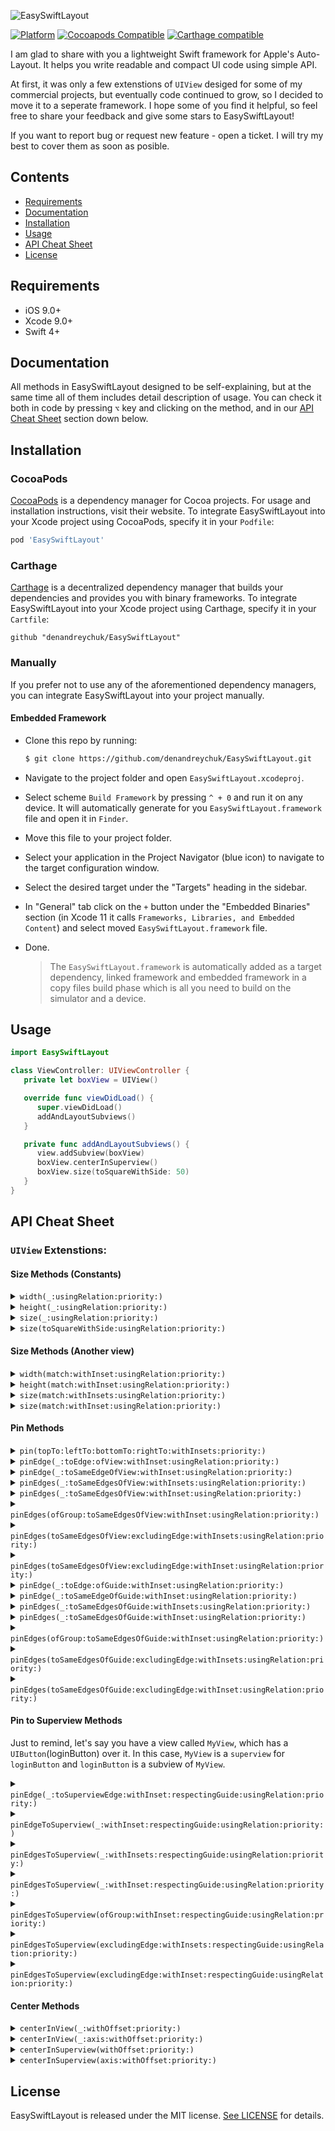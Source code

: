 


![EasySwiftLayout](https://github.com/denandreychuk/EasySwiftLayout/blob/master/Resources/Logo.png?raw=true)

[![Platform](https://img.shields.io/cocoapods/p/EasySwiftLayout.svg?color=yellow)](https://github.com/denandreychuk/EasySwiftLayout)
[![Cocoapods Compatible](https://img.shields.io/cocoapods/v/EasySwiftLayout.svg?color=yellow)](https://cocoapods.org/pods/EasySwiftLayout)
[![Carthage compatible](https://img.shields.io/badge/Carthage-compatible-4BC51D.svg?color=yellow)](https://github.com/Carthage/Carthage)

I am glad to share with you a lightweight Swift framework for Apple's Auto-Layout. It helps you write readable and compact UI code using simple API. 

At first, it was only a few extenstions of `UIView` desiged for some of my commercial projects, but eventually code continued to grow, so I decided to move it to a seperate framework. I hope some of you find it helpful, so feel free to share your feedback and give some stars to EasySwiftLayout!

If you want to report bug or request new feature - open a ticket. I will try my best to cover them as soon as posible.

## Contents

- [Requirements](#requirements)
- [Documentation](#documentation)
- [Installation](#installation)
- [Usage](#usage)
- [API Cheat Sheet](#api-cheat-sheet)
- [License](#license)

## Requirements

- iOS 9.0+
- Xcode 9.0+
- Swift 4+

## Documentation

All methods in EasySwiftLayout designed to be self-explaining, but at the same time all of them includes detail description of usage. You can check it both in code by pressing `⌥` key and clicking on the method, and in our [API Cheat Sheet](#api-cheat-sheet) section down below.

## Installation

### CocoaPods

[CocoaPods](https://cocoapods.org) is a dependency manager for Cocoa projects. For usage and installation instructions, visit their website. To integrate EasySwiftLayout into your Xcode project using CocoaPods, specify it in your `Podfile`:

```ruby
pod 'EasySwiftLayout'
```

### Carthage

[Carthage](https://github.com/Carthage/Carthage) is a decentralized dependency manager that builds your dependencies and provides you with binary frameworks. To integrate EasySwiftLayout into your Xcode project using Carthage, specify it in your `Cartfile`:

```ogdl
github "denandreychuk/EasySwiftLayout"
```

### Manually

If you prefer not to use any of the aforementioned dependency managers, you can integrate EasySwiftLayout into your project manually.

#### Embedded Framework

- Clone this repo by running:
  ```bash
  $ git clone https://github.com/denandreychuk/EasySwiftLayout.git
  ```
- Navigate to the project folder and open `EasySwiftLayout.xcodeproj`.
- Select scheme `Build Framework` by pressing `^ + 0` and run it on any device. It will automatically generate for you `EasySwiftLayout.framework` file and open it in `Finder`.
- Move this file to your project folder.
- Select your application in the Project Navigator (blue icon) to navigate to the target configuration window.
- Select the desired target under the "Targets" heading in the sidebar.
- In "General" tab click on the `+` button under the "Embedded Binaries" section (in Xcode 11 it calls `Frameworks, Libraries, and Embedded Content`) and select moved `EasySwiftLayout.framework` file.
- Done.

  > The `EasySwiftLayout.framework` is automatically added as a target dependency, linked framework and embedded framework in a copy files build phase which is all you need to build on the simulator and a device.

## Usage

```swift
import EasySwiftLayout

class ViewController: UIViewController {
   private let boxView = UIView()

   override func viewDidLoad() {
      super.viewDidLoad()
      addAndLayoutSubviews()
   }

   private func addAndLayoutSubviews() {
      view.addSubview(boxView)
      boxView.centerInSuperview()
      boxView.size(toSquareWithSide: 50)
   }
}
```

## API Cheat Sheet

### `UIView` Extenstions:

#### Size Methods (Constants)

<details>
<summary><code>width(_:usingRelation:priority:)</code></summary>
  
##### Summary

Sets the width of the view using the specified type of relation to the given size with the priority of the constraint.

##### Declaration

```swift
func width(_ width: CGFloat, usingRelation relation: NSLayoutConstraint.Relation = .equal, priority: UILayoutPriority = .required) -> Self
```

##### Discussion

- Constraints the width anchor using `NSLayoutConstraint`.

- To make Auto-Layout works properly, it automatically sets view
property `translatesAutoresizingMaskIntoConstraints` to `false`

##### Precondition

Pass size greater than zero, otherwise this method will have no effect.

##### Parameters

Parameter  | Type | Description
---------- | ---- |------------
width | `CGFloat` | The value to set this view width to.
relation | `NSLayoutConstraint.Relation` | The type of relationship for constraint.
priority | `UILayoutPriority` | The priority of the constraint.

##### Returns

`self`  with attribute  `@discardableResult`.

##### Declared In
[UIView + Size.swift](https://github.com/denandreychuk/EasySwiftLayout/blob/master/Source/UIView%20%2B%20Size.swift)

</details>

<details>
<summary><code>height(_:usingRelation:priority:)</code></summary>
  
##### Summary

Sets the height of the view using the specified type of relation to the given size with the priority of the constraint.

##### Declaration

```swift
func height(_ height: CGFloat, usingRelation relation: NSLayoutConstraint.Relation = .equal, priority: UILayoutPriority = .required) -> Self
```

##### Discussion

- Constraints the height anchor using `NSLayoutConstraint`.

- To make Auto-Layout works properly, it automatically sets view
property `translatesAutoresizingMaskIntoConstraints` to `false`

##### Precondition

Pass size greater than zero, otherwise this method will have no effect.

##### Parameters

Parameter  | Type | Description
---------- | ---- |------------
height | `CGFloat` | The value to set this view height to.
relation | `NSLayoutConstraint.Relation` | The type of relationship for constraint.
priority | `UILayoutPriority` | The priority of the constraint.

##### Returns

`self`  with attribute  `@discardableResult`.

##### Declared In
[UIView + Size.swift](https://github.com/denandreychuk/EasySwiftLayout/blob/master/Source/UIView%20%2B%20Size.swift)

</details>

<details>
<summary><code>size(_:usingRelation:priority:)</code></summary>
  
##### Summary

Sets the dimensions of the view using the specified type of relation to the given size with the priority of the constraint.

##### Declaration

```swift
func size(_ size: CGSize, usingRelation relation: NSLayoutConstraint.Relation = .equal, priority: UILayoutPriority = .required) -> Self
```

##### Discussion

- Constraints the height and width anchors using `NSLayoutConstraint`

- To make Auto-Layout works properly, it automatically sets view property `translatesAutoresizingMaskIntoConstraints` to `false`

##### Precondition

Pass size greater than zero, otherwise this method will have no effect.

##### Parameters

Parameter  | Type | Description
---------- | ---- |------------
size | `CGSize` | The size to set this view dimensions to.
relation | `NSLayoutConstraint.Relation` | The type of relationship for constraint.
priority | `UILayoutPriority` | The priority of the constraint.

##### Returns

`self`  with attribute  `@discardableResult`.

##### Declared In
[UIView + Size.swift](https://github.com/denandreychuk/EasySwiftLayout/blob/master/Source/UIView%20%2B%20Size.swift)

</details>

<details>
<summary><code>size(toSquareWithSide:usingRelation:priority:)</code></summary>
  
##### Summary

Sets the dimensions of the view to a square with the side using the specified type of relation to the given size with the priority of the constraint.

##### Declaration

```swift
func size(toSquareWithSide side: CGFloat, usingRelation relation: NSLayoutConstraint.Relation = .equal, priority: UILayoutPriority = .required) -> Self
```

##### Discussion

- Constraints width and height anchors using `NSLayoutConstraint` to match square size.

- To make Auto-Layout works properly, it automatically sets view property `translatesAutoresizingMaskIntoConstraints` to `false`

##### Precondition

Pass side greater than zero, otherwise this method will have no effect.

##### Parameters

Parameter  | Type | Description
---------- | ---- |------------
side | `CGFloat` | Square side to set this view dimensions to.
relation | `NSLayoutConstraint.Relation` | The type of relationship for constraint.
priority | `UILayoutPriority` | The priority of the constraint.

##### Returns

`self`  with attribute  `@discardableResult`.

##### Declared In
[UIView + Size.swift](https://github.com/denandreychuk/EasySwiftLayout/blob/master/Source/UIView%20%2B%20Size.swift)

</details>

#### Size Methods (Another view)

<details>
<summary><code>width(match:withInset:usingRelation:priority:)</code></summary>
  
##### Summary

Sets the width of the view using the specified type of relation to the width of another view with the inset and priority of the constraint.

##### Declaration

```swift
func width(match anotherView: UIView, withInset inset: CGFloat = .zero, usingRelation relation: NSLayoutConstraint.Relation = .equal, priority: UILayoutPriority = .required) -> Self
```

##### Discussion

- Constraints width and height anchors using `NSLayoutConstraint` to match square size.

- To make Auto-Layout works properly, it automatically sets view property `translatesAutoresizingMaskIntoConstraints` to `false`

##### Parameters

Parameter  | Type | Description
---------- | ---- |------------
anotherView | `UIView` | Another view to set this view width to.
inset | `CGFloat` | The value to inset (or shrunk) the width. Negative value cause the width to be outset (or expanded).
relation | `NSLayoutConstraint.Relation` | The type of relationship for constraint.
priority | `UILayoutPriority` | The priority of the constraint.

##### Returns

`self`  with attribute  `@discardableResult`.

##### Declared In
[UIView + Size.swift](https://github.com/denandreychuk/EasySwiftLayout/blob/master/Source/UIView%20%2B%20Size.swift)

</details>

<details>
<summary><code>height(match:withInset:usingRelation:priority:)</code></summary>
  
##### Summary

Sets the height of the view using the specified type of relation to the height of another view with the inset and priority of the constraint.

##### Declaration

```swift
func height(match anotherView: UIView, withInset inset: CGFloat = .zero, usingRelation relation: NSLayoutConstraint.Relation = .equal, priority: UILayoutPriority = .required) -> Self
```

##### Discussion

- Constraints width and height anchors using `NSLayoutConstraint` to match square size.

- To make Auto-Layout works properly, it automatically sets view property `translatesAutoresizingMaskIntoConstraints` to `false`

##### Parameters

Parameter  | Type | Description
---------- | ---- |------------
anotherView | `UIView` | Another view to set this view height to.
inset | `CGFloat` | The value to inset (or shrunk) the height. Negative value cause the height to be outset (or expanded).
relation | `NSLayoutConstraint.Relation` | The type of relationship for constraint.
priority | `UILayoutPriority` | The priority of the constraint.

##### Returns

`self`  with attribute  `@discardableResult`.

##### Declared In
[UIView + Size.swift](https://github.com/denandreychuk/EasySwiftLayout/blob/master/Source/UIView%20%2B%20Size.swift)

</details>

<details>
<summary><code>size(match:withInsets:usingRelation:priority:)</code></summary>
  
##### Summary

Sets the size of the view using the specified type of relation to the size of another view with the insets and priority of the constraints.

##### Declaration

```swift
func size(match anotherView: UIView, withInsets insets: ESLSizeInsets = .zero, usingRelation relation: NSLayoutConstraint.Relation = .equal, priority: UILayoutPriority = .required) -> Self
```

##### Discussion

- Constraints width and height anchors using `NSLayoutConstraint` to match square size.

- To make Auto-Layout works properly, it automatically sets view property `translatesAutoresizingMaskIntoConstraints` to `false`

##### Parameters

Parameter  | Type | Description
---------- | ---- |------------
anotherView | `UIView` | Another view to set this view height to.
insets | `ESLSizeInsets` | The values to inset (or shrunk) the size. Negative values cause the size to be outset (or expanded).
relation | `NSLayoutConstraint.Relation` | The type of relationship for constraint.
priority | `UILayoutPriority` | The priority of the constraint.

##### Returns

`self`  with attribute  `@discardableResult`.

##### Declared In
[UIView + Size.swift](https://github.com/denandreychuk/EasySwiftLayout/blob/master/Source/UIView%20%2B%20Size.swift)

</details>

<details>
<summary><code>size(match:withInset:usingRelation:priority:)</code></summary>
  
##### Summary

Sets the size of the view using the specified type of relation to the size of another view with the insets and priority of the constraints.

##### Declaration

```swift
func size(match anotherView: UIView, withInset inset: CGFloat = .zero, usingRelation relation: NSLayoutConstraint.Relation = .equal, priority: UILayoutPriority = .required) -> Self
```

##### Discussion

- Constraints width and height anchors using `NSLayoutConstraint` to match square size.

- To make Auto-Layout works properly, it automatically sets view property `translatesAutoresizingMaskIntoConstraints` to `false`

##### Parameters

Parameter  | Type | Description
---------- | ---- |------------
anotherView | `UIView` | Another view to set this view height to.
inset | `CGFloat` | The value to inset (or shrunk) the size. Negative value cause the size to be outset (or expanded).
relation | `NSLayoutConstraint.Relation` | The type of relationship for constraint.
priority | `UILayoutPriority` | The priority of the constraint.

##### Returns

`self`  with attribute  `@discardableResult`.

##### Declared In
[UIView + Size.swift](https://github.com/denandreychuk/EasySwiftLayout/blob/master/Source/UIView%20%2B%20Size.swift)

</details>

#### Pin Methods

<details>
<summary><code>pin(topTo:leftTo:bottomTo:rightTo:withInsets:priority:)</code></summary>
  
##### Summary

Pins the edges to the given NSLayoutAxisAnchors with the insets and priority of the constraints.

##### Declaration

```swift
func pin(topTo top: NSLayoutYAxisAnchor? = nil, leftTo left: NSLayoutXAxisAnchor? = nil, bottomTo bottom: NSLayoutYAxisAnchor? = nil, rightTo right: NSLayoutXAxisAnchor? = nil, withInsets insets: UIEdgeInsets = .zero, priority: UILayoutPriority = .required) -> Self
```

##### Discussion

- Compact version of default Swift layout. Allows you to pin edges to specific `NSLayoutAxisAnchor`.

- To make Auto-Layout works properly, it automatically sets view’s property  `translatesAutoresizingMaskIntoConstraints`  to  `false`

##### Precondition

You should pass at least one anchor, otherwise this method will have no effect.

##### Parameters

Parameter  | Type | Description
---------- | ---- |------------
top  | `NSLayoutYAxisAnchor` | The anchor to pin top to.
left  | `NSLayoutXAxisAnchor` | The anchor to pin left to.
bottom | `NSLayoutYAxisAnchor` | The anchor to pin bottom to.
right | `NSLayoutXAxisAnchor` | The anchor to pin right to.
insets | `UIEdgeInsets` | The insets between the edges.
priority | `UILayoutPriority` | The priority of the constraints.

##### Returns

`self`  with attribute  `@discardableResult`.

##### Declared In

[UIView + Pin.swift](https://github.com/denandreychuk/EasySwiftLayout/blob/master/Source/UIView%20%2B%20Pin.swift)

</details>

<details>
<summary><code>pinEdge(_:toEdge:ofView:withInset:usingRelation:priority:)</code></summary>
  
##### Summary

Pins the edge of the view using the specified type of relation to the given edge of another view with the inset and priority of the constraint.

##### Declaration

```swift
func pinEdge(_ edge: ESLEdge, toEdge pinningEdge: ESLEdge, ofView anotherView: UIView, withInset inset: CGFloat = .zero, usingRelation relation: NSLayoutConstraint.Relation = .equal, priority: UILayoutPriority = .required) -> Self
```

##### Discussion

- Consider, accordingly to [Apple's documentation](https://apple.co/2PFH9f2), you cannot pin edges with different axis, otherwise it will throw fatal error.

- To make Auto-Layout works properly, it automatically sets view’s property `translatesAutoresizingMaskIntoConstraints` to `false`.

##### Precondition

- Another view must be in the same view hierarchy as this view.

- Pin edges with same axis or method will throw fatal error.

##### Parameters

Parameter  | Type | Description
---------- | ---- |------------
edge  | `ESLEdge` | The edge of this view to pin.
pinningEdge  | `ESLEdge` | The edge of another view to pin to.
anotherView | `NSLayoutYAxisAnchor` | Another view to pin to.
inset | `CGFloat` | The inset between the edge of this view and the edge of another view.
relation | `NSLayoutConstraint.Relation` | The type of relationship for the constraint.
priority | `UILayoutPriority` | The priority of the constraint.

##### Returns

`self`  with attribute  `@discardableResult`.

##### Declared In
[UIView + Pin.swift](https://github.com/denandreychuk/EasySwiftLayout/blob/master/Source/UIView%20%2B%20Pin.swift)

</details>

<details>
<summary><code>pinEdge(_:toSameEdgeOfView:withInset:usingRelation:priority:)</code></summary>
  
##### Summary

Pins the given edge of the view using the specified type of relation to the corresponding margin of another view with the inset and priority of the constraint.

##### Declaration

```swift
func pinEdge(_ edge: ESLEdge, toSameEdgeOfView anotherView: UIView, withInset inset: CGFloat = .zero, usingRelation relation: NSLayoutConstraint.Relation = .equal, priority: UILayoutPriority = .required) -> Self
```

##### Discussion

To make Auto-Layout works properly, it automatically sets view’s property `translatesAutoresizingMaskIntoConstraints` to `false`.

##### Precondition

Another view must be in the same view hierarchy as this view.

##### Parameters

Parameter  | Type | Description
---------- | ---- |------------
edge  | `ESLEdge` | The edge of this view to pin.
anotherView | `NSLayoutYAxisAnchor` | Another view to pin to.
inset | `CGFloat` | The inset beetween the edge of this view and the corresponding edge of another view.
relation | `NSLayoutConstraint.Relation` | The type of relationship for the constraint.
priority | `UILayoutPriority` | The priority of the constraint.

##### Returns

`self`  with attribute  `@discardableResult`.

##### Declared In
[UIView + Pin.swift](https://github.com/denandreychuk/EasySwiftLayout/blob/master/Source/UIView%20%2B%20Pin.swift)

</details>

<details>
<summary><code>pinEdges(_:toSameEdgesOfView:withInsets:usingRelation:priority:)</code></summary>
  
##### Summary

Pins the given edges of the view using the specified type of relation to the corresponding margins of another view with the insets and priority of the constraints.

##### Declaration

```swift
func pinEdges(_ edges: [ESLEdge] = ESLEdge.all, toSameEdgesOfView anotherView: UIView, withInsets insets: UIEdgeInsets = .zero, usingRelation relation: NSLayoutConstraint.Relation = .equal, priority: UILayoutPriority = .required) -> Self
```

##### Discussion

- If you need to customize the insets based on the edge, use `pinEdges(_:toSameEdgesOfView:withInset:usingRelation:priority:)`.

- To make Auto-Layout works properly, it automatically sets view property `translatesAutoresizingMaskIntoConstraints` to `false`.

##### Precondition

Another view must be in the same view hierarchy as this view.

##### Parameters

Parameter  | Type | Description
---------- | ---- |------------
edges  | `[ESLEdge]` | The edges of this view to pin.
anotherView | `NSLayoutYAxisAnchor` | Another view to pin to.
insets | `UIEdgeInsets` | The insets beetween the edges of this view and corresponding edges of another view.
relation | `NSLayoutConstraint.Relation` | The type of relationship for the constraints.
priority | `UILayoutPriority` | The priority of the constraint.

##### Returns

`self`  with attribute  `@discardableResult`.

##### Declared In
[UIView + Pin.swift](https://github.com/denandreychuk/EasySwiftLayout/blob/master/Source/UIView%20%2B%20Pin.swift)

</details>

<details>
<summary><code>pinEdges(_:toSameEdgesOfView:withInset:usingRelation:priority:)</code></summary>
  
##### Summary

Pins the given edges of the view using the specified type of relation to the corresponding margins of another view with the equal insets and priority of the constraints.

##### Declaration

```swift
func pinEdges(_ edges: [ESLEdge] = ESLEdge.all, toSameEdgesOfView anotherView: UIView, withInset inset: CGFloat, usingRelation relation: NSLayoutConstraint.Relation = .equal, priority: UILayoutPriority = .required) -> Self
```

##### Discussion

- If you don’t need to customize the insets based on the edge, use `pinEdges(_:toSameEdgesOfView:withInsets:usingRelation:priority:)`.

- To make Auto-Layout works properly, it automatically sets view property `translatesAutoresizingMaskIntoConstraints` to `false`.

##### Precondition

Another view must be in the same view hierarchy as this view.

##### Parameters

Parameter  | Type | Description
---------- | ---- |------------
edges  | `[ESLEdge]` | The edges of this view to pin.
anotherView | `NSLayoutYAxisAnchor` | Another view to pin to.
insets | `CGFloat` | The inset beetween the edges of this view and corresponding edges of another view.
relation | `NSLayoutConstraint.Relation` | The type of relationship for the constraints.
priority | `UILayoutPriority` | The priority of the constraint.

##### Returns

`self`  with attribute  `@discardableResult`.

##### Declared In
[UIView + Pin.swift](https://github.com/denandreychuk/EasySwiftLayout/blob/master/Source/UIView%20%2B%20Pin.swift)

</details>

<details>
<summary><code>pinEdges(ofGroup:toSameEdgesOfView:withInset:usingRelation:priority:)</code></summary>
  
##### Summary

Pins edges of the view of the given group using the specified type of relation to the corresponding margins of another view with the equal insets and priority of the constraints.

##### Declaration

```swift
func pinEdges(ofGroup edgeGroup: ESLEdgeGroup, toSameEdgesOfView anotherView: UIView, withInset inset: CGFloat, usingRelation relation: NSLayoutConstraint.Relation = .equal, priority: UILayoutPriority = .required) -> Self
```

##### Discussion

To make Auto-Layout works properly, it automatically sets view property `translatesAutoresizingMaskIntoConstraints` to `false`.

##### Precondition

Another view must be in the same view hierarchy as this view.

##### Parameters

Parameter  | Type | Description
---------- | ---- |------------
edgeGroup  | `ESLEdgeGroup` | The group of edges of this view to pin to.
anotherView | `NSLayoutYAxisAnchor` | Another view to pin to.
insets | `CGFloat` | The inset beetween the edges of this view and corresponding edges of another view.
relation | `NSLayoutConstraint.Relation` | The type of relationship for the constraints.
priority | `UILayoutPriority` | The priority of the constraint.

##### Returns

`self`  with attribute  `@discardableResult`.

##### Declared In
[UIView + Pin.swift](https://github.com/denandreychuk/EasySwiftLayout/blob/master/Source/UIView%20%2B%20Pin.swift)

</details>

<details>
<summary><code>pinEdges(toSameEdgesOfView:excludingEdge:withInsets:usingRelation:priority:)</code></summary>
  
##### Summary

Pins the edges of the view using the specified type of relation to the corresponding margins of another view with the insets and priority of the constraints, excluding one edge

##### Declaration

```swift
func pinEdges(toSameEdgesOfView anotherView: UIView, excludingEdge excludedEdge: ESLEdge, withInsets insets: UIEdgeInsets = .zero, usingRelation relation: NSLayoutConstraint.Relation = .equal, priority: UILayoutPriority = .required) -> Self
```

##### Discussion

- If you don’t need to customize the insets based on the edge, use `pinEdges(toSameEdgesOfView:excludingEdge:withInset:usingRelation:priority:)`.
- 
- To make Auto-Layout works properly, it automatically sets view property `translatesAutoresizingMaskIntoConstraints` to `false`.

##### Precondition

Another view must be in the same view hierarchy as this view.

##### Parameters

Parameter  | Type | Description
---------- | ---- |------------
anotherView | `NSLayoutYAxisAnchor` | Another view to pin to.
excludedEdge | `ESLEdge` | The edge to be ingored and not pinned.
insets | `UIEdgeInsets` | The insets beetween the edges of this view and corresponding edges of another view.
relation | `NSLayoutConstraint.Relation` | The type of relationship for the constraints.
priority | `UILayoutPriority` | The priority of the constraint.

##### Returns

`self`  with attribute  `@discardableResult`.

##### Declared In
[UIView + Pin.swift](https://github.com/denandreychuk/EasySwiftLayout/blob/master/Source/UIView%20%2B%20Pin.swift)

</details>

<details>
<summary><code>pinEdges(toSameEdgesOfView:excludingEdge:withInset:usingRelation:priority:)</code></summary>
  
##### Summary

Pins the edges of the view using the specified type of relation to the corresponding margins of another view with the equal inset and priority of the constraints, excluding one edge.

##### Declaration

```swift
func pinEdges(toSameEdgesOfView anotherView: UIView, excludingEdge excludedEdge: ESLEdge, withInset inset: CGFloat, usingRelation relation: NSLayoutConstraint.Relation = .equal, priority: UILayoutPriority = .required) -> Self
```

##### Discussion

- If you need to customize the insets based on the edge, use `pinEdges(toSameEdgesOfView:excludingEdge:withInsets:usingRelation:priority:)`.
- 
- To make Auto-Layout works properly, it automatically sets view property `translatesAutoresizingMaskIntoConstraints` to `false`.

##### Precondition

Another view must be in the same view hierarchy as this view.

##### Parameters

Parameter  | Type | Description
---------- | ---- |------------
anotherView | `NSLayoutYAxisAnchor` | Another view to pin to.
excludedEdge | `ESLEdge` | The edge to be ingored and not pinned.
inset | `CGFloat` | The inset beetween the edges of this view and corresponding edges of another view.
relation | `NSLayoutConstraint.Relation` | The type of relationship for the constraints.
priority | `UILayoutPriority` | The priority of the constraint.

##### Returns

`self`  with attribute  `@discardableResult`.

##### Declared In
[UIView + Pin.swift](https://github.com/denandreychuk/EasySwiftLayout/blob/master/Source/UIView%20%2B%20Pin.swift)

</details>

<details>
<summary><code>pinEdge(_:toEdge:ofGuide:withInset:usingRelation:priority:)</code></summary>
  
##### Summary

Pins the edge of the view using the specified type of relation to the given edge of guide with the inset and priority of the constraint.

##### Declaration

```swift
func pinEdge(_ edge: ESLEdge, toEdge pinningEdge: ESLEdge, ofGuide guide: ESLGuide, withInset inset: CGFloat = .zero, usingRelation relation: NSLayoutConstraint.Relation = .equal, priority: UILayoutPriority = .required) -> Self
```

##### Discussion

- Consider, accordingly to [Apple's documentation](https://apple.co/2PFH9f2), you cannot pin edges with different axis, otherwise it will throw fatal error.

- To make Auto-Layout works properly, it automatically sets view’s property `translatesAutoresizingMaskIntoConstraints` to `false`.

##### Precondition

Pin edges with same axis or method will throw fatal error.

##### Parameters

Parameter  | Type | Description
---------- | ---- |------------
edge  | `ESLEdge` | The edge of this view to pin.
pinningEdge  | `ESLEdge` | The edge of another view to pin to.
guide | `ESLGuide` | The guide to pin to..
inset | `CGFloat` | The inset between the edge of this view and the edge of another view.
relation | `NSLayoutConstraint.Relation` | The type of relationship for the constraint.
priority | `UILayoutPriority` | The priority of the constraint.

##### Returns

`self`  with attribute  `@discardableResult`.

##### Declared In
[UIView + Pin.swift](https://github.com/denandreychuk/EasySwiftLayout/blob/master/Source/UIView%20%2B%20Pin.swift)

</details>

<details>
<summary><code>pinEdge(_:toSameEdgeOfGuide:withInset:usingRelation:priority:)</code></summary>
  
##### Summary

Pins the given edge of the view using the specified type of relation to the corresponding margin of guide with the inset and priority of the constraint.

##### Declaration

```swift
func pinEdge(_ edge: ESLEdge, toSameEdgeOfGuide guide: ESLGuide, withInset inset: CGFloat = .zero, usingRelation relation: NSLayoutConstraint.Relation = .equal, priority: UILayoutPriority = .required) -> Self
```

##### Discussion

To make Auto-Layout works properly, it automatically sets view’s property `translatesAutoresizingMaskIntoConstraints` to `false`.

##### Parameters

Parameter  | Type | Description
---------- | ---- |------------
edge  | `ESLEdge` | The edge of this view to pin.
guide | `ESLGuide` | The guide to pin to.
inset | `CGFloat` | The inset beetween the edge of this view and the corresponding edge of another view.
relation | `NSLayoutConstraint.Relation` | The type of relationship for the constraint.
priority | `UILayoutPriority` | The priority of the constraint.

##### Returns

`self`  with attribute  `@discardableResult`.

##### Declared In
[UIView + Pin.swift](https://github.com/denandreychuk/EasySwiftLayout/blob/master/Source/UIView%20%2B%20Pin.swift)

</details>

<details>
<summary><code>pinEdges(_:toSameEdgesOfGuide:withInsets:usingRelation:priority:)</code></summary>
  
##### Summary

Pins the given edges of the view using the specified type of relation to the corresponding margins of guide with the insets and priority of the constraints.

##### Declaration

```swift
func pinEdges(_ edges: [ESLEdge] = ESLEdge.all, toSameEdgesOfGuide guide: ESLGuide, withInsets insets: UIEdgeInsets = .zero, usingRelation relation: NSLayoutConstraint.Relation = .equal, priority: UILayoutPriority = .required) -> Self
```

##### Discussion

- If you need to customize the insets based on the edge, use `pinEdges(_:toSameEdgesOfGuide:withInset:usingRelation:priority:)`.

- To make Auto-Layout works properly, it automatically sets view property `translatesAutoresizingMaskIntoConstraints` to `false`.

##### Parameters

Parameter  | Type | Description
---------- | ---- |------------
edges  | `[ESLEdge]` | The edges of this view to pin.
guide | `ESLGuide` | The guide to pin to..
insets | `UIEdgeInsets` | The insets beetween the edges of this view and corresponding edges of another view.
relation | `NSLayoutConstraint.Relation` | The type of relationship for the constraints.
priority | `UILayoutPriority` | The priority of the constraint.

##### Returns

`self`  with attribute  `@discardableResult`.

##### Declared In
[UIView + Pin.swift](https://github.com/denandreychuk/EasySwiftLayout/blob/master/Source/UIView%20%2B%20Pin.swift)

</details>

<details>
<summary><code>pinEdges(_:toSameEdgesOfGuide:withInset:usingRelation:priority:)</code></summary>
  
##### Summary

Pins the given edges of the view using the specified type of relation to the corresponding margins of guide with the equal insets and priority of the constraints.

##### Declaration

```swift
func pinEdges(_ edges: [ESLEdge] = ESLEdge.all, toSameEdgesOfGuide guide: ESLGuide, withInset inset: CGFloat, usingRelation relation: NSLayoutConstraint.Relation = .equal, priority: UILayoutPriority = .required) -> Self
```

##### Discussion

- If you don’t need to customize the insets based on the edge, use `pinEdges(_:toSameEdgesOfGuide:withInsets:usingRelation:priority:)`.

- To make Auto-Layout works properly, it automatically sets view property `translatesAutoresizingMaskIntoConstraints` to `false`.

##### Parameters

Parameter  | Type | Description
---------- | ---- |------------
edges  | `[ESLEdge]` | The edges of this view to pin.
guide | `ESLGuide` | The guide to pin to.
insets | `CGFloat` | The inset beetween the edges of this view and corresponding edges of another view.
relation | `NSLayoutConstraint.Relation` | The type of relationship for the constraints.
priority | `UILayoutPriority` | The priority of the constraint.

##### Returns

`self`  with attribute  `@discardableResult`.

##### Declared In
[UIView + Pin.swift](https://github.com/denandreychuk/EasySwiftLayout/blob/master/Source/UIView%20%2B%20Pin.swift)

</details>

<details>
<summary><code>pinEdges(ofGroup:toSameEdgesOfGuide:withInset:usingRelation:priority:)</code></summary>
  
##### Summary

Pins edges of the view of the given group using the specified type of relation to the corresponding margins of guide with the equal insets and priority of the constraints.

##### Declaration

```swift
func pinEdges(ofGroup edgeGroup: ESLEdgeGroup, toSameEdgesOfGuide guide: ESLGuide, withInset inset: CGFloat, usingRelation relation: NSLayoutConstraint.Relation = .equal, priority: UILayoutPriority = .required) -> Self
```

##### Discussion

To make Auto-Layout works properly, it automatically sets view property `translatesAutoresizingMaskIntoConstraints` to `false`.

##### Parameters

Parameter  | Type | Description
---------- | ---- |------------
edgeGroup  | `ESLEdgeGroup` | The group of edges of this view to pin to.
guide | `ESLGuide` | The guide to pin to.
insets | `CGFloat` | The inset beetween the edges of this view and corresponding edges of another view.
relation | `NSLayoutConstraint.Relation` | The type of relationship for the constraints.
priority | `UILayoutPriority` | The priority of the constraint.

##### Returns

`self`  with attribute  `@discardableResult`.

##### Declared In
[UIView + Pin.swift](https://github.com/denandreychuk/EasySwiftLayout/blob/master/Source/UIView%20%2B%20Pin.swift)

</details>

<details>
<summary><code>pinEdges(toSameEdgesOfGuide:excludingEdge:withInsets:usingRelation:priority:)</code></summary>
  
##### Summary

Pins the edges of the view using the specified type of relation to the corresponding margins of guide with the insets and priority of the constraints, excluding one edge.

##### Declaration

```swift
func pinEdges(toSameEdgesOfGuide guide: ESLGuide, excludingEdge excludedEdge: ESLEdge, withInsets insets: UIEdgeInsets = .zero, usingRelation relation: NSLayoutConstraint.Relation = .equal, priority: UILayoutPriority = .required) -> Self
```

##### Discussion

- If you don’t need to customize the insets based on the edge, use `pinEdges(toSameEdgesOfGuide:excludingEdge:withInset:usingRelation:priority:)`.
- 
- To make Auto-Layout works properly, it automatically sets view property `translatesAutoresizingMaskIntoConstraints` to `false`.

##### Parameters

Parameter  | Type | Description
---------- | ---- |------------
guide | `ESLGuide` | The guide to pin to.
excludedEdge | `ESLEdge` | The edge to be ingored and not pinned.
insets | `UIEdgeInsets` | The insets beetween the edges of this view and corresponding edges of another view.
relation | `NSLayoutConstraint.Relation` | The type of relationship for the constraints.
priority | `UILayoutPriority` | The priority of the constraint.

##### Returns

`self`  with attribute  `@discardableResult`.

##### Declared In
[UIView + Pin.swift](https://github.com/denandreychuk/EasySwiftLayout/blob/master/Source/UIView%20%2B%20Pin.swift)

</details>

<details>
<summary><code>pinEdges(toSameEdgesOfGuide:excludingEdge:withInset:usingRelation:priority:)</code></summary>
  
##### Summary

Pins the edges of the view using the specified type of relation to the corresponding margins of guide with the equal inset and priority of the constraints, excluding one edge.

##### Declaration

```swift
func pinEdges(toSameEdgesOfGuide guide: ESLGuide, excludingEdge excludedEdge: ESLEdge, withInset inset: CGFloat, usingRelation relation: NSLayoutConstraint.Relation = .equal, priority: UILayoutPriority = .required) -> Self
```

##### Discussion

- If you need to customize the inset based on the edge, use `pinEdges(toSameEdgesOfGuide:excludingEdge:withInsets:usingRelation:priority:)`.
- 
- To make Auto-Layout works properly, it automatically sets view property `translatesAutoresizingMaskIntoConstraints` to `false`.

##### Parameters

Parameter  | Type | Description
---------- | ---- |------------
guide | `ESLGuide` | The guide to pin to.
excludedEdge | `ESLEdge` | The edge to be ingored and not pinned.
inset | `CGFloat` | The inset beetween the edges of this view and corresponding edges of guide.
relation | `NSLayoutConstraint.Relation` | The type of relationship for the constraints.
priority | `UILayoutPriority` | The priority of the constraint.

##### Returns

`self`  with attribute  `@discardableResult`.

##### Declared In
[UIView + Pin.swift](https://github.com/denandreychuk/EasySwiftLayout/blob/master/Source/UIView%20%2B%20Pin.swift)

</details>

#### Pin to Superview Methods

Just to remind, let's say you have a view called `MyView`, which has a `UIButton`(loginButton) over it. In this case, `MyView` is a `superview` for `loginButton` and `loginButton` is a subview of `MyView`.

<details>
<summary><code>pinEdge(_:toSuperviewEdge:withInset:respectingGuide:usingRelation:priority:)</code></summary>
  
##### Summary

Pins the edge of the view using the specified type of relation to the given edge of its superview with the inset and priority of the constraint. Optionally respects one of pre-defined Apple's layout guides.

##### Declaration

```swift
func pinEdge(_ edge: ESLEdge, toSuperviewEdge superviewEdge: ESLEdge, withInset inset: CGFloat = .zero, respectingGuide guide: ESLSuperviewGuide = .none, usingRelation relation: NSLayoutConstraint.Relation = .equal, priority: UILayoutPriority = .required) -> Self
```

##### Discussion

- Consider, accordingly to [Apple's documentation](https://apple.co/2PFH9f2), you cannot pin edges with different axis, otherwise it will throw fatal error.

- Use this method only if you want to pin the edge of the view to the opposite margin of its superview, in other cases `pinEdgeToSuperview(_:withInset:usingRelation:priority:)` would be a better approach.

- To make Auto-Layout works properly, it automatically sets view property `translatesAutoresizingMaskIntoConstraints` to `false`.

##### Precondition

- The view should have the superview, otherwise method will have no effect.

- Pin edges with same axis or method will throw fatal error.

##### Parameters

Parameter  | Type | Description
---------- | ---- |------------
edge  | `ESLEdge` | The edge of this view to pin.
superviewEdge | `ESLEdge` | The edge of its superview to pin to.
inset | `CGFloat` | The inset between the edge of this view and the edge of its superview.
guide | `ESLSuperviewGuide` | The guide to respect in layout.
relation | `NSLayoutConstraint.Relation` | The type of relationship for constraint.
priority | `UILayoutPriority` | The priority of the constraint.

##### Returns

`self`  with attribute  `@discardableResult`.

##### Declared In
[UIView + Pin(Superview).swift](https://github.com/denandreychuk/EasySwiftLayout/blob/master/Source/UIView%20%2B%20Pin(Superview).swift)

</details>

<details>
<summary><code>pinEdgeToSuperview(_:withInset:respectingGuide:usingRelation:priority:)</code></summary>
  
##### Summary

Pins the given edge of the view using the specified type of relation to the corresponding margin of its superview with the inset and priority of the constraint. Optionally respects one of pre-defined Apple's layout guides.

##### Declaration

```swift
func pinEdgeToSuperview(_ edge: ESLEdge, withInset inset: CGFloat = .zero, respectingGuide guide: ESLSuperviewGuide = .none, usingRelation relation: NSLayoutConstraint.Relation = .equal, priority: UILayoutPriority = .required) -> Self
```

##### Discussion

To make Auto-Layout works properly, it automatically sets view property `translatesAutoresizingMaskIntoConstraints` to `false`.

##### Precondition

The view should have the superview, otherwise this method will have no effect.

##### Parameters

Parameter  | Type | Description
---------- | ---- |------------
edge  | `ESLEdge` | The edge of this view to pin.
inset | `CGFloat` | The inset beetween the edge of this view and the corresponding edge of its superview.
guide | `ESLSuperviewGuide` | The guide to respect in layout.
relation | `NSLayoutConstraint.Relation` | The type of relationship for constraint.
priority | `UILayoutPriority` | The priority of the constraint.

##### Returns

`self`  with attribute  `@discardableResult`.

##### Declared In
[UIView + Pin(Superview).swift](https://github.com/denandreychuk/EasySwiftLayout/blob/master/Source/UIView%20%2B%20Pin(Superview).swift)

</details>

<details>
<summary><code>pinEdgesToSuperview(_:withInsets:respectingGuide:usingRelation:priority:)</code></summary>
  
##### Summary

Pins the given edges of the view using the specified type of relation to the corresponding margins of its superview with the insets and priority of the constraints. Optionally respects one of pre-defined Apple's layout guides.

##### Declaration

```swift
func pinEdgesToSuperview(_ edges: [ESLEdge] = ESLEdge.all, withInsets insets: UIEdgeInsets = .zero, respectingGuide guide: ESLSuperviewGuide = .none, usingRelation relation: NSLayoutConstraint.Relation = .equal, priority: UILayoutPriority = .required) -> Self
```

##### Discussion

1. If you don't need to customize the insets based on the edge, use `pinEdgesToSuperview(_:withInset:usingRelation:priority:)`.

2. To make Auto-Layout works properly, it automatically sets view property `translatesAutoresizingMaskIntoConstraints` to `false`.

##### Precondition

The view should have the superview, otherwise this method will have no effect.

##### Parameters

Parameter  | Type | Description
---------- | ---- |------------
edges  | `[ESLEdge]` | The edges of this view to pin.
insets | `UIEdgeInsets` | The insets beetween the edges of this view and the corresponding edges of its superview.
guide | `ESLSuperviewGuide` | The guide to respect in layout.
relation | `NSLayoutConstraint.Relation` | The type of relationship for constraint.
priority | `UILayoutPriority` | The priority of the constraint.

##### Returns

`self`  with attribute  `@discardableResult`.

##### Declared In
[UIView + Pin(Superview).swift](https://github.com/denandreychuk/EasySwiftLayout/blob/master/Source/UIView%20%2B%20Pin(Superview).swift)

</details>

<details>
<summary><code>pinEdgesToSuperview(_:withInset:respectingGuide:usingRelation:priority:)</code></summary>
  
##### Summary

Pins the given edges of the view using the specified type of relation to the corresponding margins of its superview with the equal insets and priority of the constraints. Optionally respects one of pre-defined Apple's layout guides.

##### Declaration

```swift
func pinEdgesToSuperview(_ edges: [ESLEdge] = ESLEdge.all, withInset inset: CGFloat, respectingGuide guide: ESLSuperviewGuide = .none, usingRelation relation: NSLayoutConstraint.Relation = .equal, priority: UILayoutPriority = .required) -> Self
```

##### Discussion

1. If you need to customize the insets based on the edge, use `pinEdgesToSuperview(_:withInsets:usingRelation:priority:)`.

2. To make Auto-Layout works properly, it automatically sets view property `translatesAutoresizingMaskIntoConstraints` to `false`

##### Precondition

The view should have the superview, otherwise this method will have no effect.

##### Parameters

Parameter  | Type | Description
---------- | ---- |------------
edges  | `[ESLEdge]` | The edges of this view to pin.
inset | `CGFloat` | The inset beetween the edges of this view and the orresponding edges of its superview.
guide | `ESLSuperviewGuide` | The guide to respect in layout.
relation | `NSLayoutConstraint.Relation` | The type of relationship for constraint.
priority | `UILayoutPriority` | The priority of the constraint.

##### Returns

`self`  with attribute  `@discardableResult`.

##### Declared In
[UIView + Pin(Superview).swift](https://github.com/denandreychuk/EasySwiftLayout/blob/master/Source/UIView%20%2B%20Pin(Superview).swift)

</details>

<details>
<summary><code>pinEdgesToSuperview(ofGroup:withInset:respectingGuide:usingRelation:priority:)</code></summary>
  
##### Summary

Pins edges of the view of the given group using the specified type of relation to the corresponding margins of its superview with the equal insets and priority of the constraints. Optionally respects one of pre-defined Apple's layout guides.

##### Declaration

```swift
func pinEdgesToSuperview(ofGroup group: ESLEdgeGroup, withInset inset: CGFloat = .zero, respectingGuide guide: ESLSuperviewGuide = .none, usingRelation relation: NSLayoutConstraint.Relation = .equal, priority: UILayoutPriority = .required) -> Self
```

##### Discussion

To make Auto-Layout works properly, it automatically sets view property `translatesAutoresizingMaskIntoConstraints` to `false`

##### Precondition

The view should have the superview, otherwise this method will have no effect.

##### Parameters

Parameter  | Type | Description
---------- | ---- |------------
group | `ESLEdgeGroup` | The group of edges of this view to pin to.
inset | `CGFloat` | The inset beetween the edges of this view and the orresponding edges of its superview.
guide | `ESLSuperviewGuide` | The guide to respect in layout.
relation | `NSLayoutConstraint.Relation` | The type of relationship for constraint.
priority | `UILayoutPriority` | The priority of the constraint.

##### Returns

`self`  with attribute  `@discardableResult`.

##### Declared In
[UIView + Pin(Superview).swift](https://github.com/denandreychuk/EasySwiftLayout/blob/master/Source/UIView%20%2B%20Pin(Superview).swift)

</details>

<details>
<summary><code>pinEdgesToSuperview(excludingEdge:withInsets:respectingGuide:usingRelation:priority:)</code></summary>
  
##### Summary

Pins the edges of the view using the specified type of relation to the corresponding margins of its superview with the insets and priority of the constraints, excluding one edge. Optionally respects one of pre-defined Apple's layout guides.

##### Declaration

```swift
func pinEdgesToSuperview(excludingEdge excludedEdge: ESLEdge, withInsets insets: UIEdgeInsets = .zero, respectingGuide guide: ESLSuperviewGuide = .none, usingRelation relation: NSLayoutConstraint.Relation = .equal, priority: UILayoutPriority = .required) -> Self
```

##### Discussion

1. If you don't need to customize the insets based on the edge, use `pinEdgesToSuperview(excludingEdge:withInset:usingRelation:priority:)`.

2. To make Auto-Layout works properly, it automatically sets view property `translatesAutoresizingMaskIntoConstraints` to `false`.

##### Precondition

The view should have the superview, otherwise this method will have no effect.

##### Parameters

Parameter  | Type | Description
---------- | ---- |------------
excludedEdge | `ESLEdge` | The edge to be ingored and not pinned.
insets | `UIEdgeInsets` | The insets beetween the edges of this view and the orresponding edges of its superview.
guide | `ESLSuperviewGuide` | The guide to respect in layout.
relation | `NSLayoutConstraint.Relation` | The type of relationship for constraint.
priority | `UILayoutPriority` | The priority of the constraint.

##### Returns

`self`  with attribute  `@discardableResult`.

##### Declared In
[UIView + Pin(Superview).swift](https://github.com/denandreychuk/EasySwiftLayout/blob/master/Source/UIView%20%2B%20Pin(Superview).swift)

</details>

<details>
<summary><code>pinEdgesToSuperview(excludingEdge:withInset:respectingGuide:usingRelation:priority:)</code></summary>
  
##### Summary

Pins the edges of the view using the specified type of relation to the corresponding margins of its superview with the equal inset and priority of the constraints, excluding one edge. Optionally respects one of pre-defined Apple's layout guides.

##### Declaration

```swift
func pinEdgesToSuperview(excludingEdge excludedEdge: ESLEdge, withInset inset: CGFloat, respectingGuide guide: ESLSuperviewGuide = .none, usingRelation relation: NSLayoutConstraint.Relation = .equal, priority: UILayoutPriority = .required) -> Self
```

##### Discussion

1. If you need to customize the insets based on the edge, use `pinEdgesToSuperview(excludingEdge:withInset:usingRelation:priority:)`.

2. To make Auto-Layout works properly, it automatically sets view property `translatesAutoresizingMaskIntoConstraints` to `false`.

##### Precondition

The view should have the superview, otherwise this method will have no effect.

##### Parameters

Parameter  | Type | Description
---------- | ---- |------------
excludedEdge | `ESLEdge` | The edge to be ingored and not pinned.
inset | `CGFloat` | The inset beetween the edges of this view and the orresponding edges of its superview.
guide | `ESLSuperviewGuide` | The guide to respect in layout.
relation | `NSLayoutConstraint.Relation` | The type of relationship for constraint.
priority | `UILayoutPriority` | The priority of the constraint.

##### Returns

`self`  with attribute  `@discardableResult`.

##### Declared In
[UIView + Pin(Superview).swift](https://github.com/denandreychuk/EasySwiftLayout/blob/master/Source/UIView%20%2B%20Pin(Superview).swift)

</details>

#### Center Methods

<details>
<summary><code>centerInView(_:withOffset:priority:)</code></summary>
  
##### Summary

Centers the view in another view with the offset and priority of the constraint.

##### Declaration

```swift
func centerInView(_ anotherView: UIView, withOffset offset: ESLOffset = .zero, priority: UILayoutPriority = .required) -> Self
```

##### Discussion

To make Auto-Layout works properly, it automatically sets view property `translatesAutoresizingMaskIntoConstraints` to `false`

##### Precondition

Another view must be in the same view hierarchy as this view.

##### Parameters

Parameter  | Type | Description
---------- | ---- |------------
anotherView | `UIView` | Another view to center in.
offset | `ESLOffset` | Axis offset.
priority | `UILayoutPriority` | The priority of the constraint.

##### Returns

`self`  with attribute  `@discardableResult`.

##### Declared In
[UIView + Center.swift](https://github.com/denandreychuk/EasySwiftLayout/blob/master/Source/UIView%20%2B%20Center.swift)

</details>

<details>
<summary><code>centerInView(_:axis:withOffset:priority:)</code></summary>
  
##### Summary

Centers the axis of this view in another view with the offset and priority of the constraint.

##### Declaration

```swift
func centerInView(_ anotherView: UIView, axis: ESLAxis, withOffset offset: CGFloat = .zero, priority: UILayoutPriority = .required) -> Self
```

##### Discussion

To make Auto-Layout works properly, it automatically sets view property `translatesAutoresizingMaskIntoConstraints` to `false`

##### Precondition

Another view must be in the same view hierarchy as this view.

##### Parameters

Parameter  | Type | Description
---------- | ---- |------------
anotherView | `UIView` | View to center in.
axis | `ESLAxis` | Axis to center
offset | `ESLOffset` | Axis offset.
priority | `UILayoutPriority` | The priority of the constraint.

##### Returns

`self`  with attribute  `@discardableResult`.

##### Declared In
[UIView + Center.swift](https://github.com/denandreychuk/EasySwiftLayout/blob/master/Source/UIView%20%2B%20Center.swift)

</details>

<details>
<summary><code>centerInSuperview(withOffset:priority:)</code></summary>
  
##### Summary

Centers the view in its superview view with the offset and priority of the constraint.

##### Declaration

```swift
func centerInSuperview(withOffset offset: ESLOffset = .zero, priority: UILayoutPriority = .required) -> Self
```

##### Discussion

To make Auto-Layout works properly, it automatically sets view property `translatesAutoresizingMaskIntoConstraints` to `false`

##### Precondition

The view should have the superview, otherwise this method will have no effect.

##### Parameters

Parameter  | Type | Description
---------- | ---- |------------
offset | `ESLOffset` | Axis offset.
priority | `UILayoutPriority` | The priority of the constraint.

##### Returns

`self`  with attribute  `@discardableResult`.

##### Declared In
[UIView + Center.swift](https://github.com/denandreychuk/EasySwiftLayout/blob/master/Source/UIView%20%2B%20Center.swift)

</details>

<details>
<summary><code>centerInSuperview(axis:withOffset:priority:)</code></summary>
  
##### Summary

Centers the axis of this view in its superview with the offset and priority of the constraint.

##### Declaration

```swift
func centerInSuperview(axis: ESLAxis, withOffset offset: CGFloat = .zero, priority: UILayoutPriority = .required) -> Self
```

##### Discussion

To make Auto-Layout works properly, it automatically sets view property `translatesAutoresizingMaskIntoConstraints` to `false`

##### Precondition

The view should have the superview, otherwise this method will have no effect.

##### Parameters

Parameter  | Type | Description
---------- | ---- |------------
axis | `ESLAxis` | Axis to center.
offset | `CGFloat | Axis offset.
priority | `UILayoutPriority` | The priority of the constraint.

##### Returns

`self`  with attribute  `@discardableResult`.

##### Declared In
[UIView + Center.swift](https://github.com/denandreychuk/EasySwiftLayout/blob/master/Source/UIView%20%2B%20Center.swift)

</details>

## License

EasySwiftLayout is released under the MIT license. [See LICENSE](https://github.com/denandreychuk/EasySwiftLayout/blob/master/LICENSE) for details.

